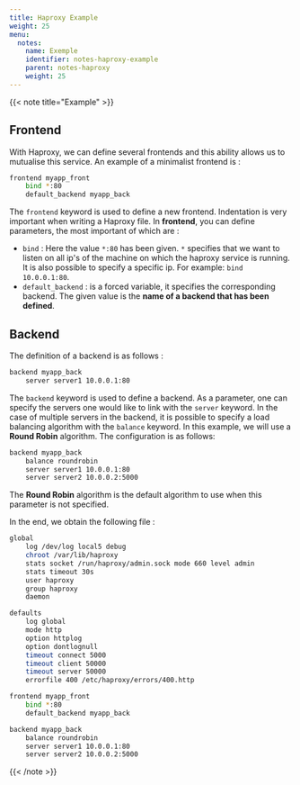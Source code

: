 ```yaml
---
title: Haproxy Example
weight: 25
menu:
  notes:
    name: Exemple
    identifier: notes-haproxy-example
    parent: notes-haproxy
    weight: 25
---
```


<!-- Example -->
{{< note title="Example" >}}

## Frontend

With Haproxy, we can define several frontends and this ability allows us to mutualise this service. An example of a minimalist frontend is :

```bash
frontend myapp_front
    bind *:80
    default_backend myapp_back
```

The `frontend` keyword is used to define a new frontend. Indentation is very important when writing a Haproxy file. In **frontend**, you can define parameters, the most important of which are :
- `bind` : Here the value `*:80` has been given. `*` specifies that we want to listen on all ip's of the machine on which the haproxy service is running. It is also possible to specify a specific ip. For example: `bind 10.0.0.1:80`.
- `default_backend` : is a forced variable, it specifies the corresponding backend. The given value is the **name of a backend that has been defined**.

## Backend
    
The definition of a backend is as follows :

```bash
backend myapp_back
    server server1 10.0.0.1:80
```

The `backend` keyword is used to define a backend. As a parameter, one can specify the servers one would like to link with the `server` keyword.
In the case of multiple servers in the backend, it is possible to specify a load balancing algorithm with the `balance` keyword. In this example, we will use a **Round Robin** algorithm.
The configuration is as follows:

```bash
backend myapp_back
    balance roundrobin
    server server1 10.0.0.1:80
    server server2 10.0.0.2:5000
```

The **Round Robin** algorithm is the default algorithm to use when this parameter is not specified.

In the end, we obtain the following file :

```bash
global
    log /dev/log local5 debug
    chroot /var/lib/haproxy
    stats socket /run/haproxy/admin.sock mode 660 level admin
    stats timeout 30s
    user haproxy
    group haproxy
    daemon

defaults
    log global
    mode http
    option httplog
    option dontlognull
    timeout connect 5000
    timeout client 50000
    timeout server 50000
    errorfile 400 /etc/haproxy/errors/400.http

frontend myapp_front
    bind *:80
    default_backend myapp_back

backend myapp_back
    balance roundrobin
    server server1 10.0.0.1:80
    server server2 10.0.0.2:5000
```

{{< /note >}}